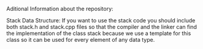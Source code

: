 Aditional Information about the repository:

Stack Data Structure:
If you want to use the stack code you should include both stack.h and stack.cpp files so that the compiler and the linker can find
the implementation of the class stack because we use a template for this class so it can be used for every element of any data type.
